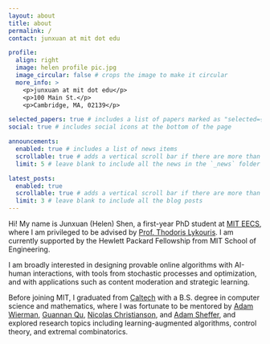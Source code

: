 ```yaml
---
layout: about
title: about
permalink: /
contact: junxuan at mit dot edu

profile:
  align: right
  image: helen profile pic.jpg
  image_circular: false # crops the image to make it circular
  more_info: >
    <p>junxuan at mit dot edu</p>
    <p>100 Main St.</p>
    <p>Cambridge, MA, 02139</p>

selected_papers: true # includes a list of papers marked as "selected={true}"
social: true # includes social icons at the bottom of the page

announcements:
  enabled: true # includes a list of news items
  scrollable: true # adds a vertical scroll bar if there are more than 3 news items
  limit: 5 # leave blank to include all the news in the `_news` folder

latest_posts:
  enabled: true
  scrollable: true # adds a vertical scroll bar if there are more than 3 new posts items
  limit: 3 # leave blank to include all the blog posts
---
```


Hi! My name is Junxuan (Helen) Shen, a first-year PhD student at [MIT EECS](https://www.eecs.mit.edu/), where I am privileged to be advised by [Prof. Thodoris Lykouris](https://mitmgmtfaculty.mit.edu/tlykouris/). I am currently supported by the Hewlett Packard Fellowship from MIT School of Engineering. 

I am broadly interested in designing provable online algorithms with AI-human interactions, with tools from stochastic processes and optimization, and with applications such as content moderation and strategic learning.

Before joining MIT, I graduated from [Caltech](https://www.cms.caltech.edu/) with a B.S. degree in computer science and mathematics, where I was fortunate to be mentored by [Adam Wierman](https://adamwierman.com/), [Guannan Qu](https://www.guannanqu.com/), [Nicolas Christianson](https://nicochristianson.com/), and [Adam Sheffer](https://geometrynyc.wixsite.com/adamsh), and explored research topics including learning-augmented algorithms, control theory, and extremal combinatorics.
